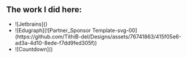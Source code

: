 ## The work I did here:
<ul>
<li> ![Jetbrains]() </li>
<li> ![Edugraph](![Partner_Sponsor Template-svg-00](https://github.com/TithiB-del/Designs/assets/76741863/415f05e6-ad3a-4d10-8ede-f7dd9fed305f)) </li>
<li> ![Countdown]() </li>
</ul>
